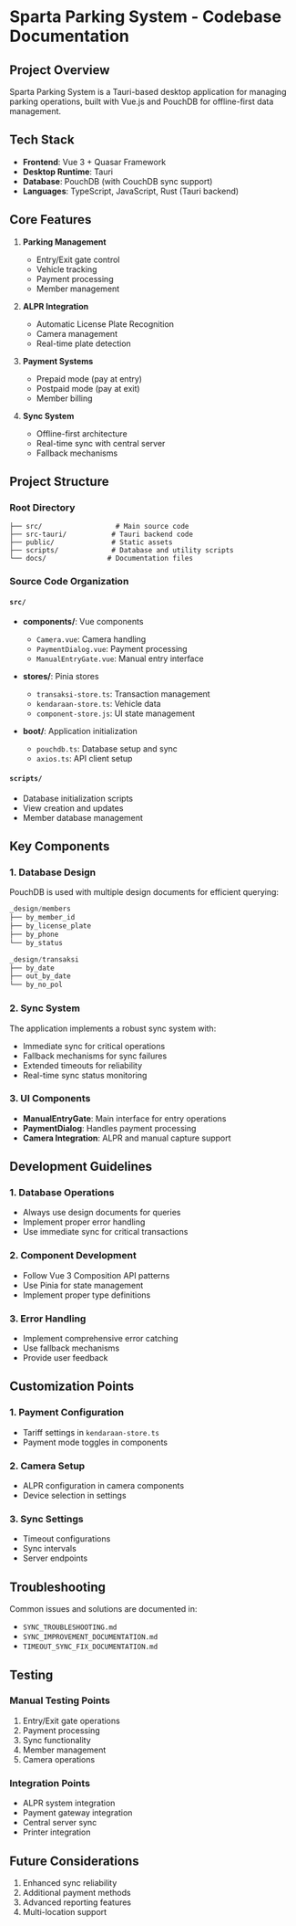 # Sparta Parking System - Codebase Documentation

## Project Overview
Sparta Parking System is a Tauri-based desktop application for managing parking operations, built with Vue.js and PouchDB for offline-first data management.

## Tech Stack
- **Frontend**: Vue 3 + Quasar Framework
- **Desktop Runtime**: Tauri
- **Database**: PouchDB (with CouchDB sync support)
- **Languages**: TypeScript, JavaScript, Rust (Tauri backend)

## Core Features
1. **Parking Management**
   - Entry/Exit gate control
   - Vehicle tracking
   - Payment processing
   - Member management

2. **ALPR Integration**
   - Automatic License Plate Recognition
   - Camera management
   - Real-time plate detection

3. **Payment Systems**
   - Prepaid mode (pay at entry)
   - Postpaid mode (pay at exit)
   - Member billing

4. **Sync System**
   - Offline-first architecture
   - Real-time sync with central server
   - Fallback mechanisms

## Project Structure

### Root Directory
```
├── src/                  # Main source code
├── src-tauri/           # Tauri backend code
├── public/              # Static assets
├── scripts/             # Database and utility scripts
└── docs/               # Documentation files
```

### Source Code Organization

#### `src/`
- **components/**: Vue components
  - `Camera.vue`: Camera handling
  - `PaymentDialog.vue`: Payment processing
  - `ManualEntryGate.vue`: Manual entry interface
  
- **stores/**: Pinia stores
  - `transaksi-store.ts`: Transaction management
  - `kendaraan-store.ts`: Vehicle data
  - `component-store.js`: UI state management

- **boot/**: Application initialization
  - `pouchdb.ts`: Database setup and sync
  - `axios.ts`: API client setup

#### `scripts/`
- Database initialization scripts
- View creation and updates
- Member database management

## Key Components

### 1. Database Design
PouchDB is used with multiple design documents for efficient querying:

```javascript
_design/members
├── by_member_id
├── by_license_plate
├── by_phone
└── by_status

_design/transaksi
├── by_date
├── out_by_date
└── by_no_pol
```

### 2. Sync System
The application implements a robust sync system with:
- Immediate sync for critical operations
- Fallback mechanisms for sync failures
- Extended timeouts for reliability
- Real-time sync status monitoring

### 3. UI Components
- **ManualEntryGate**: Main interface for entry operations
- **PaymentDialog**: Handles payment processing
- **Camera Integration**: ALPR and manual capture support

## Development Guidelines

### 1. Database Operations
- Always use design documents for queries
- Implement proper error handling
- Use immediate sync for critical transactions

### 2. Component Development
- Follow Vue 3 Composition API patterns
- Use Pinia for state management
- Implement proper type definitions

### 3. Error Handling
- Implement comprehensive error catching
- Use fallback mechanisms
- Provide user feedback

## Customization Points

### 1. Payment Configuration
- Tariff settings in `kendaraan-store.ts`
- Payment mode toggles in components

### 2. Camera Setup
- ALPR configuration in camera components
- Device selection in settings

### 3. Sync Settings
- Timeout configurations
- Sync intervals
- Server endpoints

## Troubleshooting

Common issues and solutions are documented in:
- `SYNC_TROUBLESHOOTING.md`
- `SYNC_IMPROVEMENT_DOCUMENTATION.md`
- `TIMEOUT_SYNC_FIX_DOCUMENTATION.md`

## Testing

### Manual Testing Points
1. Entry/Exit gate operations
2. Payment processing
3. Sync functionality
4. Member management
5. Camera operations

### Integration Points
- ALPR system integration
- Payment gateway integration
- Central server sync
- Printer integration

## Future Considerations
1. Enhanced sync reliability
2. Additional payment methods
3. Advanced reporting features
4. Multi-location support
